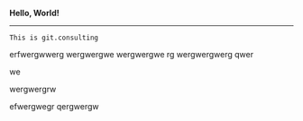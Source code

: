 **Hello, World!**

---

```
This is git.consulting
```
erfwergwwerg
wergwergwe
wergwergwe
rg
wergwergwerg
qwer

we



wergwergrw



efwergwegr
qergwergw
